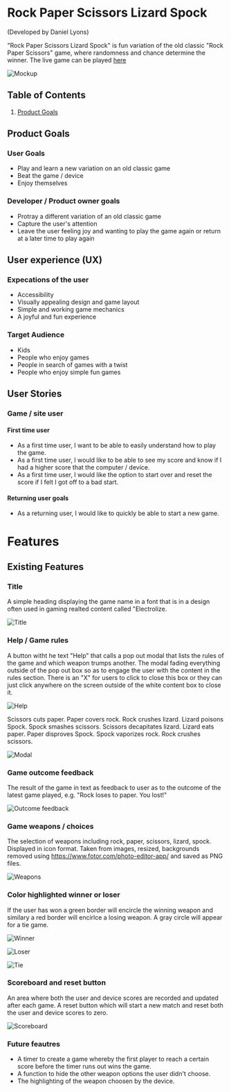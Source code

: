 # Rock Paper Scissors Lizard Spock
(Developed by Daniel Lyons)

"Rock Paper Scissors Lizard Spock" is fun variation of the old classic "Rock Paper Scissors" game, where randomness and chance determine the winner. The live game can be played [here](https://chancandan.github.io/portfolio-project-2/)

![Mockup](docs/readme_images/responsiveness.JPG)

## Table of Contents

1. [Product Goals](#product-goals)


## Product Goals 

### User Goals
- Play and learn a new variation on an old classic game
- Beat the game / device
- Enjoy themselves

### Developer / Product owner goals
- Protray a different variation of an old classic game
- Capture the user's attention
- Leave the user feeling joy and wanting to play the game again or return at a later time to play again

## User experience (UX)

### Expecations of the user

- Accessibility
- Visually appealing design and game layout
- Simple and working game mechanics
- A joyful and fun experience

### Target Audience

- Kids
- People who enjoy games
- People in search of games with a twist
- People who enjoy simple fun games

## User Stories

### Game / site user

#### First time user

* As a first time user, I want to be able to easily understand how to play the game.
* As a first time user, I would like to be able to see my score and know if I had a higher score that the computer / device.
* As a first time user, I would like the option to start over and reset the score if I felt I got off to a bad start.

#### Returning user goals

* As a returning user, I would like to quickly be able to start a new game.

# Features

## Existing Features

### Title

A simple heading displaying the game name in a font that is in a design often used in gaming realted content called "Electrolize.

![Title](docs/readme_images/game_title.JPG)

### Help / Game rules

A button witht he text "Help" that calls a pop out modal that lists the rules of the game and which weapon trumps another. The modal fading everything outside of the pop out box so as to engage the user with the content in the rules section. There is an "X" for users to click to close this box or they can just click anywhere on the screen outside of the white content box to close it.

![Help](docs/readme_images/help_button.JPG)

Scissors cuts paper.
Paper covers rock.
Rock crushes lizard.
Lizard poisons Spock.
Spock smashes scissors.
Scissors decapitates lizard.
Lizard eats paper.
Paper disproves Spock.
Spock vaporizes rock.
Rock crushes scissors.

![Modal](docs/readme_images/modal_rules.JPG)

### Game outcome feedback

The result of the game in text as feedback to user as to the outcome of the latest game played, e.g. "Rock loses to paper. You lost!"

![Outcome feedback](docs/readme_images/game_outcome_feedback.JPG)

### Game weapons / choices

The selection of weapons including rock, paper, scissors, lizard, spock. Displayed in icon format. Taken from images, resized, backgrounds removed using https://www.fotor.com/photo-editor-app/ and saved as PNG files.

![Weapons](docs/readme_images/weapons.JPG)

### Color highlighted winner or loser

If the user has won a green border will encircle the winning weapon and similary a red border will encirlce a losing weapon. A gray circle will appear for a tie game.

![Winner](docs/readme_images/winner.JPG)

![Loser](docs/readme_images/loser.JPG)

![Tie](docs/readme_images/tie.JPG)

### Scoreboard and reset button

An area where both the user and device scores are recorded and updated after each game. 
A reset button which will start a new match and reset both the user and device scores to zero.

![Scoreboard](docs/readme_images/scoreboard.JPG)

### Future feautres

* A timer to create a game whereby the first player to reach a certain score before the timer runs out wins the game.
* A function to hide the other weapon options the user didn't choose.
* The highlighting of the weapon choosen by the device.

